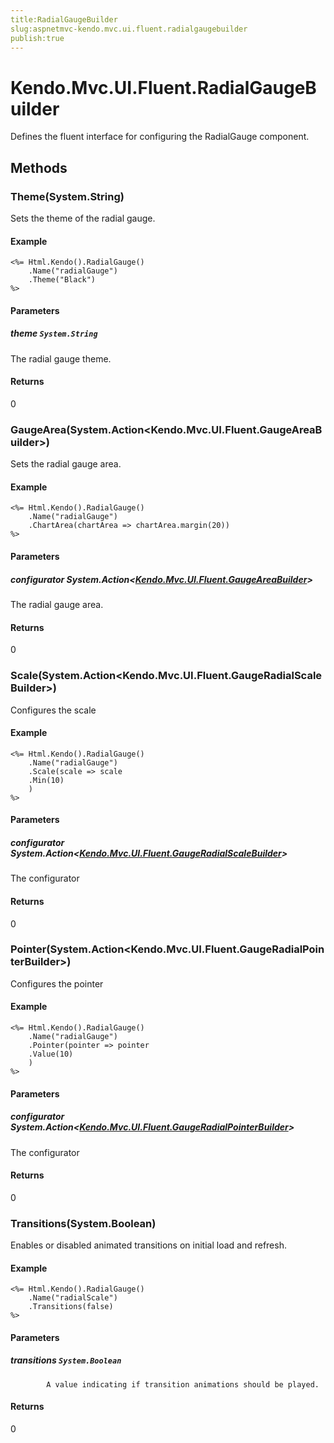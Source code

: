 ```yaml
---
title:RadialGaugeBuilder
slug:aspnetmvc-kendo.mvc.ui.fluent.radialgaugebuilder
publish:true
---
```


# Kendo.Mvc.UI.Fluent.RadialGaugeBuilder
Defines the fluent interface for configuring the RadialGauge component.



## Methods

### Theme(System.String)
Sets the theme of the radial gauge.

#### Example

    <%= Html.Kendo().RadialGauge()
        .Name("radialGauge")
        .Theme("Black")
    %>
        


#### Parameters

##### theme `System.String`
The radial gauge theme.



#### Returns
0


### GaugeArea(System.Action\<Kendo.Mvc.UI.Fluent.GaugeAreaBuilder\>)
Sets the radial gauge area.

#### Example

    <%= Html.Kendo().RadialGauge()
        .Name("radialGauge")
        .ChartArea(chartArea => chartArea.margin(20))
    %>
        


#### Parameters

##### configurator System.Action<[Kendo.Mvc.UI.Fluent.GaugeAreaBuilder](/api/wrappers/aspnet-mvc/Kendo.Mvc.UI.Fluent/GaugeAreaBuilder)>
The radial gauge area.



#### Returns
0


### Scale(System.Action\<Kendo.Mvc.UI.Fluent.GaugeRadialScaleBuilder\>)
Configures the scale

#### Example

    <%= Html.Kendo().RadialGauge()
        .Name("radialGauge")
        .Scale(scale => scale
        .Min(10)
        )
    %>
        


#### Parameters

##### configurator System.Action<[Kendo.Mvc.UI.Fluent.GaugeRadialScaleBuilder](/api/wrappers/aspnet-mvc/Kendo.Mvc.UI.Fluent/GaugeRadialScaleBuilder)>
The configurator



#### Returns
0


### Pointer(System.Action\<Kendo.Mvc.UI.Fluent.GaugeRadialPointerBuilder\>)
Configures the pointer

#### Example

    <%= Html.Kendo().RadialGauge()
        .Name("radialGauge")
        .Pointer(pointer => pointer
        .Value(10)
        )
    %>
        


#### Parameters

##### configurator System.Action<[Kendo.Mvc.UI.Fluent.GaugeRadialPointerBuilder](/api/wrappers/aspnet-mvc/Kendo.Mvc.UI.Fluent/GaugeRadialPointerBuilder)>
The configurator



#### Returns
0


### Transitions(System.Boolean)
Enables or disabled animated transitions on initial load and refresh.

#### Example

    <%= Html.Kendo().RadialGauge()
        .Name("radialScale")
        .Transitions(false)
    %>
        


#### Parameters

##### transitions `System.Boolean`

            A value indicating if transition animations should be played.
            



#### Returns
0



